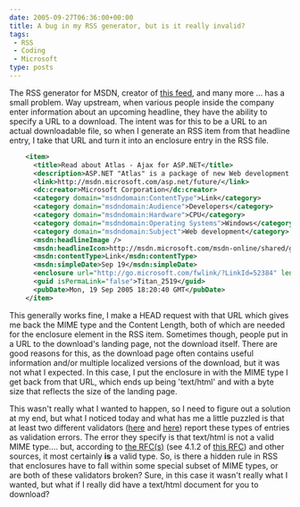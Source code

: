 ```yaml
---
date: 2005-09-27T06:36:00+00:00
title: A bug in my RSS generator, but is it really invalid?
tags:
 - RSS
 - Coding
 - Microsoft
type: posts
---
```

The RSS generator for MSDN, creator of [this feed](http://msdn.microsoft.com/rss.xml), and many more ... has a small problem. Way upstream, when various people inside the company enter information about an upcoming headline, they have the ability to specify a URL to a download. The intent was for this to be a URL to an actual downloadable file, so when I generate an RSS item from that headline entry, I take that URL and turn it into an enclosure entry in the RSS file.

```xml
    <item>
      <title>Read about Atlas - Ajax for ASP.NET</title>
      <description>ASP.NET "Atlas" is a package of new Web development technologies that integrates an extensive set of client script libraries with the rich, server-based development platform of ASP.NET 2.0. </description>
      <link>http://msdn.microsoft.com/asp.net/future/</link>
      <dc:creator>Microsoft Corporation</dc:creator>
      <category domain="msdndomain:ContentType">Link</category>
      <category domain="msdndomain:Audience">Developers</category>
      <category domain="msdndomain:Hardware">CPU</category>
      <category domain="msdndomain:Operating Systems">Windows</category>
      <category domain="msdndomain:Subject">Web development</category>
      <msdn:headlineImage />
      <msdn:headlineIcon>http://msdn.microsoft.com/msdn-online/shared/graphics/icons/offsite.gif</msdn:headlineIcon>
      <msdn:contentType>Link</msdn:contentType>
      <msdn:simpleDate>Sep 19</msdn:simpleDate>
      <enclosure url="http://go.microsoft.com/fwlink/?LinkId=52384" length="17437" type="text/html;charset=utf-8" />
      <guid isPermaLink="false">Titan_2519</guid>
      <pubDate>Mon, 19 Sep 2005 18:20:40 GMT</pubDate>
    </item>
```

This generally works fine, I make a HEAD request with that URL which gives me back the MIME type and the Content Length, both of which are needed for the enclosure element in the RSS item. Sometimes though, people put in a URL to the download's landing page, not the download itself. There are good reasons for this, as the download page often contains useful information and/or multiple localized versions of the download, but it was not what I expected. In this case, I put the enclosure in with the MIME type I get back from that URL, which ends up being 'text/html' and with a byte size that reflects the size of the landing page.

This wasn't really what I wanted to happen, so I need to figure out a solution at my end, but what I noticed today and what has me a little puzzled is that at least two different validators ([here](http://rss.scripting.com/?url=http%3A%2F%2Fmsdn.microsoft.com%2Frss.xml) and [here](http://feedvalidator.org/check.cgi?url=http%3A%2F%2Fmsdn.microsoft.com%2Frss.xml)) report these types of entries as validation errors. The error they specify is that text/html is not a valid MIME type.... but, according to [the RFC(s)](http://www.ietf.org/rfc/rfc2854.txt) (see 4.1.2 of [this RFC](http://www.rfc-editor.org/rfc/rfc2046.txt)) and other sources, it most certainly **is** a valid type. So, is there a hidden rule in RSS that enclosures have to fall within some special subset of MIME types, or are both of these validators broken? Sure, in this case it wasn't really what I wanted, but what if I really did have a text/html document for you to download?
